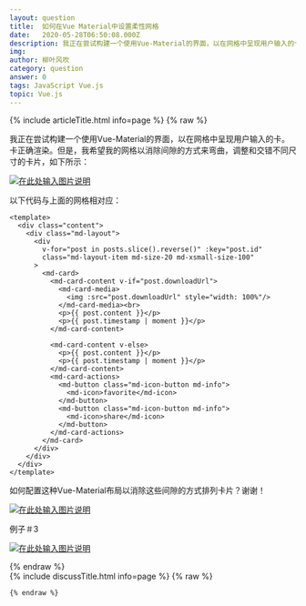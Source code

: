 ```yaml
---
layout: question
title:  如何在Vue Material中设置柔性网格
date:   2020-05-28T06:50:08.000Z
description: 我正在尝试构建一个使用Vue-Material的界面，以在网格中呈现用户输入的卡。卡正确渲染。但是，我希望我的网格以消除间隙的方式来弯​​曲，调整和交错不...
img: 
author: 柳叶风吹
category: question
answer: 0
tags: JavaScript Vue.js
topic: Vue.js
---
```

<div class="article-root">
  <div class="article">
    {% include articleTitle.html info=page %}
    {% raw %}
    <div class="article-content"><p><font style="vertical-align: inherit;"><font style="vertical-align: inherit;">我正在尝试构建一个使用Vue-Material的界面，以在网格中呈现用户输入的卡。</font><font style="vertical-align: inherit;">卡正确渲染。</font><font style="vertical-align: inherit;">但是，我希望我的网格以消除间隙的方式来弯​​曲，调整和交错不同尺寸的卡片，如下所示：</font></font></p>

<p><a href="https://www.samyoc.com//uploads/users/26849/images/thumbnails/1590648481092.jpg" data-src="https://www.samyoc.com//uploads/users/26849/images/1590648481092.jpg" rel="nofollow noreferrer"><img src="https://i.stack.imgur.com/Ou7Ec.jpg" alt="在此处输入图片说明"></a></p>

<p><font style="vertical-align: inherit;"><font style="vertical-align: inherit;">以下代码与上面的网格相对应：</font></font></p>

<pre class="lang-js prettyprint prettyprinted" style=""><code><span class="pun">&lt;</span><span class="pln">template</span><span class="pun">&gt;</span><span class="pln">
  </span><span class="pun">&lt;</span><span class="pln">div </span><span class="kwd">class</span><span class="pun">=</span><span class="str">"content"</span><span class="pun">&gt;</span><span class="pln">
    </span><span class="pun">&lt;</span><span class="pln">div </span><span class="kwd">class</span><span class="pun">=</span><span class="str">"md-layout"</span><span class="pun">&gt;</span><span class="pln">
      </span><span class="pun">&lt;</span><span class="pln">div
        v</span><span class="pun">-</span><span class="kwd">for</span><span class="pun">=</span><span class="str">"post in posts.slice().reverse()"</span><span class="pln"> </span><span class="pun">:</span><span class="pln">key</span><span class="pun">=</span><span class="str">"post.id"</span><span class="pln">
        </span><span class="kwd">class</span><span class="pun">=</span><span class="str">"md-layout-item md-size-20 md-xsmall-size-100"</span><span class="pln">
      </span><span class="pun">&gt;</span><span class="pln">
        </span><span class="pun">&lt;</span><span class="pln">md</span><span class="pun">-</span><span class="pln">card</span><span class="pun">&gt;</span><span class="pln">
          </span><span class="pun">&lt;</span><span class="pln">md</span><span class="pun">-</span><span class="pln">card</span><span class="pun">-</span><span class="pln">content v</span><span class="pun">-</span><span class="kwd">if</span><span class="pun">=</span><span class="str">"post.downloadUrl"</span><span class="pun">&gt;</span><span class="pln">
            </span><span class="pun">&lt;</span><span class="pln">md</span><span class="pun">-</span><span class="pln">card</span><span class="pun">-</span><span class="pln">media</span><span class="pun">&gt;</span><span class="pln">
              </span><span class="pun">&lt;</span><span class="pln">img </span><span class="pun">:</span><span class="pln">src</span><span class="pun">=</span><span class="str">"post.downloadUrl"</span><span class="pln"> style</span><span class="pun">=</span><span class="str">"width: 100%"</span><span class="pun">/&gt;</span><span class="pln">
            </span><span class="pun">&lt;/</span><span class="pln">md</span><span class="pun">-</span><span class="pln">card</span><span class="pun">-</span><span class="pln">media</span><span class="pun">&gt;&lt;</span><span class="pln">br</span><span class="pun">&gt;</span><span class="pln">
            </span><span class="pun">&lt;</span><span class="pln">p</span><span class="pun">&gt;{{</span><span class="pln"> post</span><span class="pun">.</span><span class="pln">content </span><span class="pun">}}&lt;/</span><span class="pln">p</span><span class="pun">&gt;</span><span class="pln">
            </span><span class="pun">&lt;</span><span class="pln">p</span><span class="pun">&gt;{{</span><span class="pln"> post</span><span class="pun">.</span><span class="pln">timestamp </span><span class="pun">|</span><span class="pln"> moment </span><span class="pun">}}&lt;/</span><span class="pln">p</span><span class="pun">&gt;</span><span class="pln">
          </span><span class="pun">&lt;/</span><span class="pln">md</span><span class="pun">-</span><span class="pln">card</span><span class="pun">-</span><span class="pln">content</span><span class="pun">&gt;</span><span class="pln">

          </span><span class="pun">&lt;</span><span class="pln">md</span><span class="pun">-</span><span class="pln">card</span><span class="pun">-</span><span class="pln">content v</span><span class="pun">-</span><span class="kwd">else</span><span class="pun">&gt;</span><span class="pln">
            </span><span class="pun">&lt;</span><span class="pln">p</span><span class="pun">&gt;{{</span><span class="pln"> post</span><span class="pun">.</span><span class="pln">content </span><span class="pun">}}&lt;/</span><span class="pln">p</span><span class="pun">&gt;</span><span class="pln">
            </span><span class="pun">&lt;</span><span class="pln">p</span><span class="pun">&gt;{{</span><span class="pln"> post</span><span class="pun">.</span><span class="pln">timestamp </span><span class="pun">|</span><span class="pln"> moment </span><span class="pun">}}&lt;/</span><span class="pln">p</span><span class="pun">&gt;</span><span class="pln">
          </span><span class="pun">&lt;/</span><span class="pln">md</span><span class="pun">-</span><span class="pln">card</span><span class="pun">-</span><span class="pln">content</span><span class="pun">&gt;</span><span class="pln">
          </span><span class="pun">&lt;</span><span class="pln">md</span><span class="pun">-</span><span class="pln">card</span><span class="pun">-</span><span class="pln">actions</span><span class="pun">&gt;</span><span class="pln">
            </span><span class="pun">&lt;</span><span class="pln">md</span><span class="pun">-</span><span class="pln">button </span><span class="kwd">class</span><span class="pun">=</span><span class="str">"md-icon-button md-info"</span><span class="pun">&gt;</span><span class="pln">
              </span><span class="pun">&lt;</span><span class="pln">md</span><span class="pun">-</span><span class="pln">icon</span><span class="pun">&gt;</span><span class="pln">favorite</span><span class="pun">&lt;/</span><span class="pln">md</span><span class="pun">-</span><span class="pln">icon</span><span class="pun">&gt;</span><span class="pln">
            </span><span class="pun">&lt;/</span><span class="pln">md</span><span class="pun">-</span><span class="pln">button</span><span class="pun">&gt;</span><span class="pln">
            </span><span class="pun">&lt;</span><span class="pln">md</span><span class="pun">-</span><span class="pln">button </span><span class="kwd">class</span><span class="pun">=</span><span class="str">"md-icon-button md-info"</span><span class="pun">&gt;</span><span class="pln">
              </span><span class="pun">&lt;</span><span class="pln">md</span><span class="pun">-</span><span class="pln">icon</span><span class="pun">&gt;</span><span class="pln">share</span><span class="pun">&lt;/</span><span class="pln">md</span><span class="pun">-</span><span class="pln">icon</span><span class="pun">&gt;</span><span class="pln">
            </span><span class="pun">&lt;/</span><span class="pln">md</span><span class="pun">-</span><span class="pln">button</span><span class="pun">&gt;</span><span class="pln">
          </span><span class="pun">&lt;/</span><span class="pln">md</span><span class="pun">-</span><span class="pln">card</span><span class="pun">-</span><span class="pln">actions</span><span class="pun">&gt;</span><span class="pln">
        </span><span class="pun">&lt;/</span><span class="pln">md</span><span class="pun">-</span><span class="pln">card</span><span class="pun">&gt;</span><span class="pln">
      </span><span class="pun">&lt;/</span><span class="pln">div</span><span class="pun">&gt;</span><span class="pln">
    </span><span class="pun">&lt;/</span><span class="pln">div</span><span class="pun">&gt;</span><span class="pln">
  </span><span class="pun">&lt;/</span><span class="pln">div</span><span class="pun">&gt;</span><span class="pln">
</span><span class="pun">&lt;/</span><span class="pln">template</span><span class="pun">&gt;</span></code></pre>

<p><font style="vertical-align: inherit;"><font style="vertical-align: inherit;">如何配置这种Vue-Material布局以消除这些间隙的方式排列卡片？</font><font style="vertical-align: inherit;">谢谢！</font></font></p>

<p><a href="https://www.samyoc.com//uploads/users/26849/images/thumbnails/1590648481104.jpg" data-src="https://www.samyoc.com//uploads/users/26849/images/1590648481104.jpg" rel="nofollow noreferrer"><img src="https://i.stack.imgur.com/m4NvW.jpg" alt="在此处输入图片说明"></a></p>

<p><font style="vertical-align: inherit;"><font style="vertical-align: inherit;">例子＃3</font></font></p>

<p><a href="https://www.samyoc.com//uploads/users/26849/images/thumbnails/1590648481106.jpg" data-src="https://www.samyoc.com//uploads/users/26849/images/1590648481106.jpg" rel="nofollow noreferrer"><img src="https://i.stack.imgur.com/zuJPY.jpg" alt="在此处输入图片说明"></a></p></div>
    {% endraw %}
  </div>

  <div class="discuss-wrapper">
    {% include discussTitle.html info=page %}
    {% raw %}
    
    {% endraw %}
  </div>
<div>

